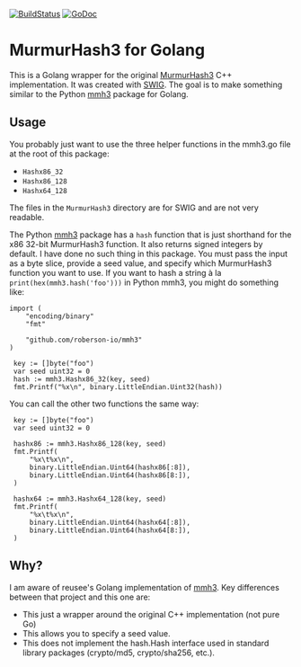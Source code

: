 [![BuildStatus](https://travis-ci.org/roberson-io/mmh3.svg?branch=master)](https://travis-ci.org/roberson-io/mmh3) [![GoDoc](https://godoc.org/github.com/roberson-io/mmh3?status.svg)](http://godoc.org/github.com/roberson-io/mmh3)


# MurmurHash3 for Golang
This is a Golang wrapper for the original [MurmurHash3](https://github.com/aappleby/smhasher/blob/master/src/MurmurHash3.cpp) C++ implementation. It was created with [SWIG](http://swig.org). The goal is to make something similar to the Python [mmh3](https://github.com/hajimes/mmh3) package for Golang.

## Usage
You probably just want to use the three helper functions in the mmh3.go file at the root of this package:
- `Hashx86_32`
- `Hashx86_128`
- `Hashx64_128`

The files in the `MurmurHash3` directory are for SWIG and are not very readable.

The Python [mmh3](https://github.com/hajimes/mmh3) package has a `hash` function that is just shorthand for the x86 32-bit MurmurHash3 function.  It also returns signed integers by default. I have done no such thing in this package. You must pass the input as a byte slice, provide a seed value, and specify which MurmurHash3 function you want to use. If you want to hash a string à la `print(hex(mmh3.hash('foo')))` in Python mmh3, you might do something like:

```golang
import (
    "encoding/binary"
    "fmt"

    "github.com/roberson-io/mmh3"
)

 key := []byte("foo")
 var seed uint32 = 0
 hash := mmh3.Hashx86_32(key, seed)
 fmt.Printf("%x\n", binary.LittleEndian.Uint32(hash))
```

You can call the other two functions the same way:
```golang
 key := []byte("foo")
 var seed uint32 = 0

 hashx86 := mmh3.Hashx86_128(key, seed)
 fmt.Printf(
     "%x\t%x\n",
     binary.LittleEndian.Uint64(hashx86[:8]),
     binary.LittleEndian.Uint64(hashx86[8:]),
 )

 hashx64 := mmh3.Hashx64_128(key, seed)
 fmt.Printf(
     "%x\t%x\n",
     binary.LittleEndian.Uint64(hashx64[:8]),
     binary.LittleEndian.Uint64(hashx64[8:]),
 )
```

## Why?
I am aware of reusee's Golang implementation of [mmh3](https://github.com/reusee/mmh3). Key differences between that project and this one are:
- This just a wrapper around the original C++ implementation (not pure Go)
- This allows you to specify a seed value.
- This does not implement the hash.Hash interface used in standard library packages (crypto/md5, crypto/sha256, etc.).
